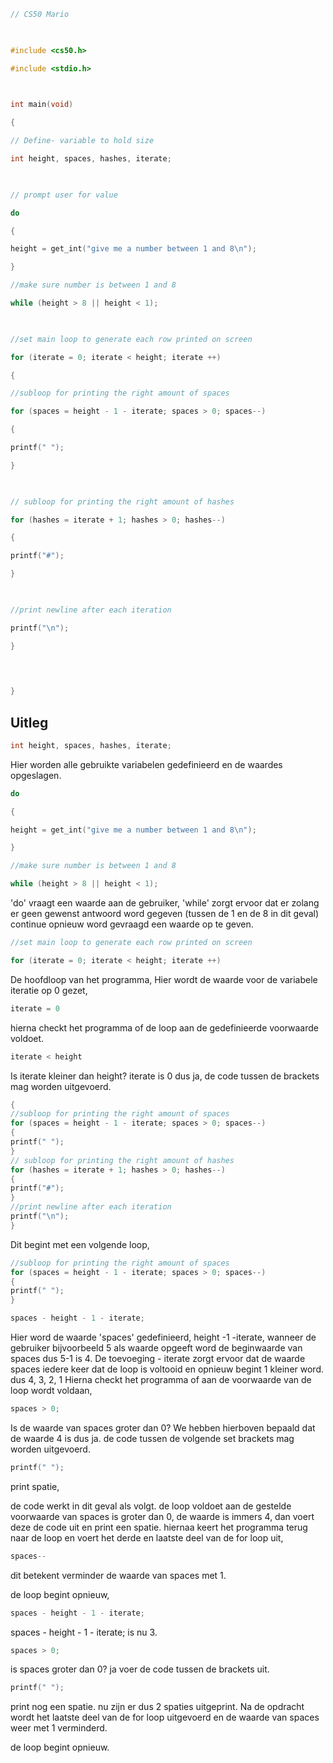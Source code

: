 ```c
// CS50 Mario

  

#include <cs50.h>

#include <stdio.h>

  

int main(void)

{

// Define- variable to hold size

int height, spaces, hashes, iterate;

  

// prompt user for value

do

{

height = get_int("give me a number between 1 and 8\n");

}

//make sure number is between 1 and 8

while (height > 8 || height < 1);

  

//set main loop to generate each row printed on screen

for (iterate = 0; iterate < height; iterate ++)

{

//subloop for printing the right amount of spaces

for (spaces = height - 1 - iterate; spaces > 0; spaces--)

{

printf(" ");

}

  

// subloop for printing the right amount of hashes

for (hashes = iterate + 1; hashes > 0; hashes--)

{

printf("#");

}

  

//print newline after each iteration

printf("\n");

}

  
  

}
```

## Uitleg

```c
int height, spaces, hashes, iterate;
```

Hier worden alle gebruikte variabelen gedefinieerd en de waardes opgeslagen.

```c
do

{

height = get_int("give me a number between 1 and 8\n");

}

//make sure number is between 1 and 8

while (height > 8 || height < 1);
```

'do' vraagt een waarde aan de gebruiker, 'while' zorgt ervoor dat er zolang er geen gewenst antwoord word gegeven (tussen de 1 en de 8 in dit geval) continue opnieuw word gevraagd een waarde op te geven. 


```c
//set main loop to generate each row printed on screen

for (iterate = 0; iterate < height; iterate ++)
```

De hoofdloop van het programma, Hier wordt de waarde voor de variabele iteratie op 0 gezet, 

```c 
iterate = 0
```

hierna checkt het programma of de loop aan de gedefinieerde voorwaarde voldoet.

```c
iterate < height
```

Is iterate kleiner dan height? iterate is 0 dus ja, de code tussen de brackets mag worden uitgevoerd.

```c
{
//subloop for printing the right amount of spaces
for (spaces = height - 1 - iterate; spaces > 0; spaces--)
{
printf(" ");
}
// subloop for printing the right amount of hashes
for (hashes = iterate + 1; hashes > 0; hashes--)
{
printf("#");
}
//print newline after each iteration
printf("\n");
}
```

Dit begint met een volgende loop, 

```c
//subloop for printing the right amount of spaces
for (spaces = height - 1 - iterate; spaces > 0; spaces--)
{
printf(" ");
}
```


```c
spaces - height - 1 - iterate;
```

Hier word de waarde 'spaces' gedefinieerd,  height -1 -iterate, wanneer de gebruiker bijvoorbeeld 5 als waarde opgeeft word de beginwaarde van spaces dus 5-1 is 4. De toevoeging - iterate zorgt ervoor dat de waarde spaces iedere keer dat de loop is voltooid en opnieuw begint 1 kleiner word. dus 4, 3, 2, 1
Hierna checkt het programma of aan de voorwaarde van de loop wordt voldaan, 

```c
spaces > 0;
```

Is de waarde van spaces groter dan 0? We hebben hierboven bepaald dat de waarde 4 is dus ja. de code tussen de volgende set brackets mag worden uitgevoerd. 

```c
printf(" ");
```

print spatie, 

de code werkt in dit geval als volgt. de loop voldoet aan de gestelde voorwaarde van spaces is groter dan 0, de waarde is immers 4, dan voert deze de code uit en print een spatie. hiernaa keert het programma terug naar de loop en voert het derde en laatste deel van de for loop uit, 
```c
spaces--
```
dit betekent verminder de waarde van spaces met 1. 

de loop begint opnieuw, 
```c
spaces - height - 1 - iterate;
```

spaces - height - 1 - iterate; is nu 3. 

```c
spaces > 0;
```

is spaces groter dan 0? ja voer de code tussen de brackets uit. 

```c
printf(" ");
```

print nog een spatie. nu zijn er dus 2 spaties uitgeprint. Na de opdracht wordt het laatste deel van de for loop uitgevoerd en de waarde van spaces weer met 1 verminderd. 

de loop begint opnieuw.




